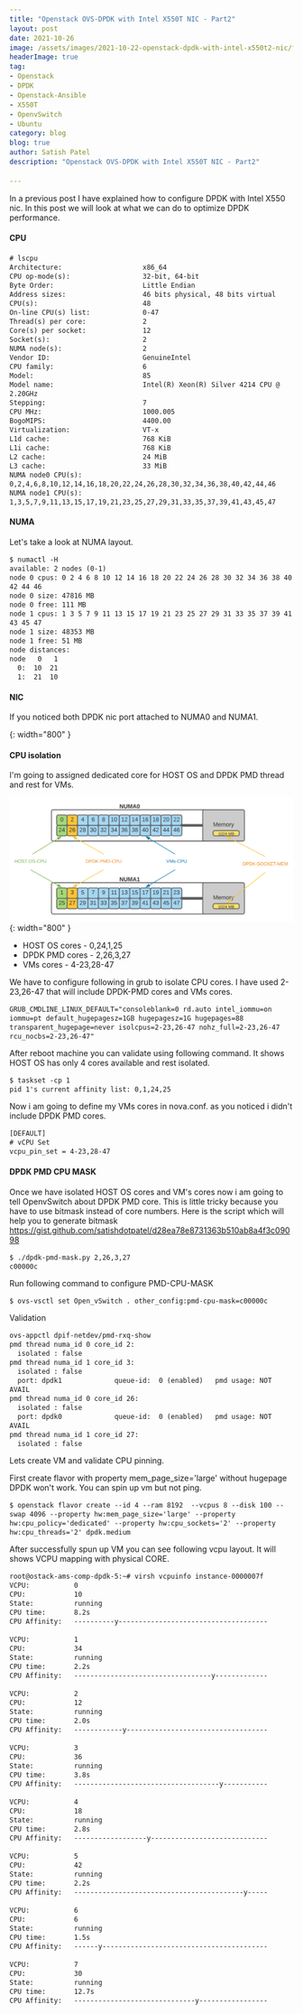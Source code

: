 ```yaml
---
title: "Openstack OVS-DPDK with Intel X550T NIC - Part2"
layout: post
date: 2021-10-26
image: /assets/images/2021-10-22-openstack-dpdk-with-intel-x550t2-nic/fastlane.png
headerImage: true
tag:
- Openstack
- DPDK
- Openstack-Ansible
- X550T
- OpenvSwitch
- Ubuntu
category: blog
blog: true
author: Satish Patel
description: "Openstack OVS-DPDK with Intel X550T NIC - Part2"

---
```


In a previous post I have explained how to configure DPDK with Intel X550 nic. In this post we will look at what we can do to optimize DPDK performance. 

#### CPU 

```
# lscpu
Architecture:                    x86_64
CPU op-mode(s):                  32-bit, 64-bit
Byte Order:                      Little Endian
Address sizes:                   46 bits physical, 48 bits virtual
CPU(s):                          48
On-line CPU(s) list:             0-47
Thread(s) per core:              2
Core(s) per socket:              12
Socket(s):                       2
NUMA node(s):                    2
Vendor ID:                       GenuineIntel
CPU family:                      6
Model:                           85
Model name:                      Intel(R) Xeon(R) Silver 4214 CPU @ 2.20GHz
Stepping:                        7
CPU MHz:                         1000.005
BogoMIPS:                        4400.00
Virtualization:                  VT-x
L1d cache:                       768 KiB
L1i cache:                       768 KiB
L2 cache:                        24 MiB
L3 cache:                        33 MiB
NUMA node0 CPU(s):               0,2,4,6,8,10,12,14,16,18,20,22,24,26,28,30,32,34,36,38,40,42,44,46
NUMA node1 CPU(s):               1,3,5,7,9,11,13,15,17,19,21,23,25,27,29,31,33,35,37,39,41,43,45,47
```

#### NUMA

Let's take a look at NUMA layout. 

```
$ numactl -H
available: 2 nodes (0-1)
node 0 cpus: 0 2 4 6 8 10 12 14 16 18 20 22 24 26 28 30 32 34 36 38 40 42 44 46
node 0 size: 47816 MB
node 0 free: 111 MB
node 1 cpus: 1 3 5 7 9 11 13 15 17 19 21 23 25 27 29 31 33 35 37 39 41 43 45 47
node 1 size: 48353 MB
node 1 free: 51 MB
node distances:
node   0   1
  0:  10  21
  1:  21  10
```

#### NIC 

If you noticed both DPDK nic port attached to NUMA0 and NUMA1. 

![<img>](/assets/images/2021-10-22-openstack-dpdk-with-intel-x550t2-nic/vpn-network-setup.png){: width="800" }


#### CPU isolation

I'm going to assigned dedicated core for HOST OS and DPDK PMD thread and rest for VMs. 

![<img>](/assets/images/2021-10-22-openstack-dpdk-with-intel-x550t2-nic/dpdk-numa.png){: width="800" }

* HOST OS cores - 0,24,1,25
* DPDK PMD cores - 2,26,3,27
* VMs cores - 4-23,28-47 

We have to configure following in grub to isolate CPU cores. I have used 2-23,26-47 that will include DPDK-PMD cores and VMs cores. 

```
GRUB_CMDLINE_LINUX_DEFAULT="consoleblank=0 rd.auto intel_iommu=on iommu=pt default_hugepagesz=1GB hugepagesz=1G hugepages=88 transparent_hugepage=never isolcpus=2-23,26-47 nohz_full=2-23,26-47 rcu_nocbs=2-23,26-47"
```

After reboot machine you can validate using following command. It shows HOST OS has only 4 cores available and rest isolated.

```
$ taskset -cp 1
pid 1's current affinity list: 0,1,24,25
```

Now i am going to define my VMs cores in nova.conf. as you noticed i didn't include DPDK PMD cores. 

```
[DEFAULT]
# vCPU Set
vcpu_pin_set = 4-23,28-47
```



#### DPDK PMD CPU MASK

Once we have isolated HOST OS cores and VM's cores now i am going to tell OpenvSwitch about DPDK PMD core. This is little tricky because you have to use bitmask instead of core numbers. Here is the script which will help you to generate bitmask https://gist.github.com/satishdotpatel/d28ea78e8731363b510ab8a4f3c09098

```
$ ./dpdk-pmd-mask.py 2,26,3,27
c00000c
```

Run following command to configure PMD-CPU-MASK

```
$ ovs-vsctl set Open_vSwitch . other_config:pmd-cpu-mask=c00000c
```

Validation

```
ovs-appctl dpif-netdev/pmd-rxq-show
pmd thread numa_id 0 core_id 2:
  isolated : false
pmd thread numa_id 1 core_id 3:
  isolated : false
  port: dpdk1             queue-id:  0 (enabled)   pmd usage: NOT AVAIL
pmd thread numa_id 0 core_id 26:
  isolated : false
  port: dpdk0             queue-id:  0 (enabled)   pmd usage: NOT AVAIL
pmd thread numa_id 1 core_id 27:
  isolated : false
```

Lets create VM and validate CPU pinning. 

First create flavor with property mem_page_size='large' without hugepage DPDK won't work. You can spin up vm but not ping. 

```
$ openstack flavor create --id 4 --ram 8192  --vcpus 8 --disk 100 --swap 4096 --property hw:mem_page_size='large' --property hw:cpu_policy='dedicated' --property hw:cpu_sockets='2' --property hw:cpu_threads='2' dpdk.medium
```

After successfully spun up VM you can see following vcpu layout. It will shows VCPU mapping with physical CORE. 

```
root@ostack-ams-comp-dpdk-5:~# virsh vcpuinfo instance-0000007f
VCPU:           0
CPU:            10
State:          running
CPU time:       8.2s
CPU Affinity:   ----------y-------------------------------------

VCPU:           1
CPU:            34
State:          running
CPU time:       2.2s
CPU Affinity:   ----------------------------------y-------------

VCPU:           2
CPU:            12
State:          running
CPU time:       2.0s
CPU Affinity:   ------------y-----------------------------------

VCPU:           3
CPU:            36
State:          running
CPU time:       3.8s
CPU Affinity:   ------------------------------------y-----------

VCPU:           4
CPU:            18
State:          running
CPU time:       2.8s
CPU Affinity:   ------------------y-----------------------------

VCPU:           5
CPU:            42
State:          running
CPU time:       2.2s
CPU Affinity:   ------------------------------------------y-----

VCPU:           6
CPU:            6
State:          running
CPU time:       1.5s
CPU Affinity:   ------y-----------------------------------------

VCPU:           7
CPU:            30
State:          running
CPU time:       12.7s
CPU Affinity:   ------------------------------y-----------------
```











